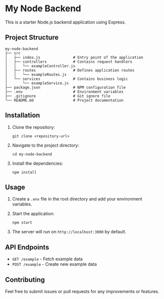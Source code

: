 # My Node Backend

This is a starter Node.js backend application using Express.

## Project Structure

```
my-node-backend
├── src
│   ├── index.js               # Entry point of the application
│   ├── controllers            # Contains request handlers
│   │   └── exampleController.js
│   ├── routes                 # Defines application routes
│   │   └── exampleRoutes.js
│   └── services               # Contains business logic
│       └── exampleService.js
├── package.json               # NPM configuration file
├── .env                       # Environment variables
├── .gitignore                 # Git ignore file
└── README.md                  # Project documentation
```

## Installation

1. Clone the repository:

   ```
   git clone <repository-url>
   ```

2. Navigate to the project directory:

   ```
   cd my-node-backend
   ```

3. Install the dependencies:
   ```
   npm install
   ```

## Usage

1. Create a `.env` file in the root directory and add your environment variables.

2. Start the application:

   ```
   npm start
   ```

3. The server will run on `http://localhost:3000` by default.

## API Endpoints

- `GET /example` - Fetch example data
- `POST /example` - Create new example data

## Contributing

Feel free to submit issues or pull requests for any improvements or features.
